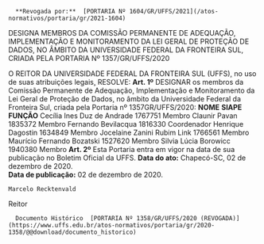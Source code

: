       **Revogada por:**  [PORTARIA Nº 1604/GR/UFFS/2021](/atos-normativos/portaria/gr/2021-1604) 

   DESIGNA MEMBROS DA COMISSÃO PERMANENTE DE ADEQUAÇÃO, IMPLEMENTAÇÃO E MONITORAMENTO DA LEI GERAL DE PROTEÇÃO DE DADOS, NO ÂMBITO DA UNIVERSIDADE FEDERAL DA FRONTEIRA SUL, CRIADA PELA PORTARIA Nº 1357/GR/UFFS/2020  

 O REITOR DA UNIVERSIDADE FEDERAL DA FRONTEIRA SUL (UFFS)[,](https://www.uffs.edu.br/atos-normativos/portaria/gr/2020-1017) no uso de suas atribuições legais[,](https://www.uffs.edu.br/atos-normativos/portaria/gr/2020-1017)   RESOLVE:   **Art. 1º**  DESIGNAR os membros da Comissão Permanente de Adequação[,](https://www.uffs.edu.br/atos-normativos/portaria/gr/2020-1017) Implementação e Monitoramento da Lei Geral de Proteção de Dados[,](https://www.uffs.edu.br/atos-normativos/portaria/gr/2020-1017) no âmbito da Universidade Federal da Fronteira Sul[,](https://www.uffs.edu.br/atos-normativos/portaria/gr/2020-1017) criada pela Portaria nº 1357GR/UFFS/2020:     **NOME**    **SIAPE**    **FUNÇÃO**      Cecília Ines Duz de Andrade   1767751   Membro     Claunir Pavan   1835372   Membro     Fernando Bevilacqua   1816330   Coordenador     Henrique Dagostin   1634849   Membro     Jocelaine Zanini Rubim Link   1766561   Membro     Maurício Fernando Bozatski   1527620   Membro     Silvia Lúcia Borowicc   1940380   Membro       **Art. 2º**  Esta Portaria entra em vigor na data de sua publicação no Boletim Oficial da UFFS.        **Data do ato:** Chapecó-SC, 02 de dezembro de 2020.   
 **Data de publicação:**  02 de dezembro de 2020. 

    Marcelo Recktenvald   
 Reitor 

      Documento Histórico  [PORTARIA Nº 1358/GR/UFFS/2020 (REVOGADA)](https://www.uffs.edu.br/atos-normativos/portaria/gr/2020-1358/@@download/documento_historico)     
      